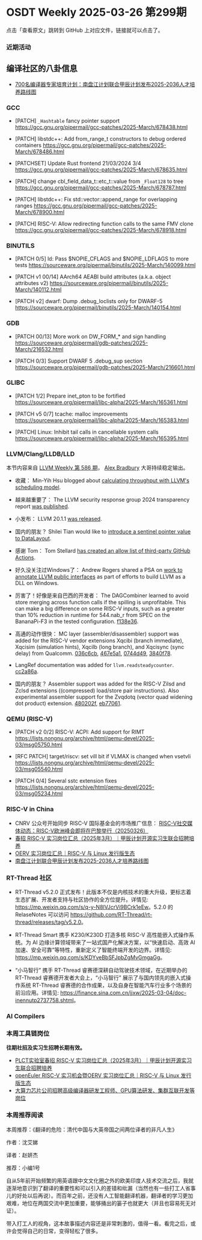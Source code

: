 # OSDT Weekly 2025-03-26 第299期

点击「查看原文」跳转到 GitHub 上对应文件，链接就可以点击了。

### 近期活动

## 编译社区的八卦信息

- [700名编译器专家培育计划：南盘江计划联合甲辰计划发布2025-2036人才培养路线图](https://mp.weixin.qq.com/s/WRoMkY1feTpGTH6lwmPZKg)

### GCC

- [PATCH] `_Hashtable` fancy pointer support
  https://gcc.gnu.org/pipermail/gcc-patches/2025-March/678438.html

- [PATCH] libstdc++: Add from_range_t constructors to debug ordered containers
  https://gcc.gnu.org/pipermail/gcc-patches/2025-March/678486.html

- [PATCHSET] Update Rust frontend 21/03/2024 3/4
  https://gcc.gnu.org/pipermail/gcc-patches/2025-March/678635.html

- [PATCH] change cbl_field_data_t::etc_t::value from `_Float128` to tree
  https://gcc.gnu.org/pipermail/gcc-patches/2025-March/678787.html

- [PATCH] libstdc++: Fix std::vector::append_range for overlapping ranges
  https://gcc.gnu.org/pipermail/gcc-patches/2025-March/678900.html

- [PATCH] RISC-V: Allow redirecting function calls to the same FMV clone
  https://gcc.gnu.org/pipermail/gcc-patches/2025-March/678918.html

### BINUTILS

- [PATCH 0/5] ld: Pass $NOPIE_CFLAGS and $NOPIE_LDFLAGS to more tests
  https://sourceware.org/pipermail/binutils/2025-March/140099.html

- [PATCH v1 00/14] AArch64 AEABI build attributes (a.k.a. object attributes v2)
  https://sourceware.org/pipermail/binutils/2025-March/140112.html
  
- [PATCH v2] dwarf: Dump .debug_loclists only for DWARF-5
  https://sourceware.org/pipermail/binutils/2025-March/140154.html

### GDB

- [PATCH 00/13] More work on DW_FORM_* and sign handling
  https://sourceware.org/pipermail/gdb-patches/2025-March/216532.html

- [PATCH 0/3] Support DWARF 5 .debug_sup section
  https://sourceware.org/pipermail/gdb-patches/2025-March/216601.html

### GLIBC

- [PATCH 1/2] Prepare inet_pton to be fortified
  https://sourceware.org/pipermail/libc-alpha/2025-March/165361.html

- [PATCH v5 0/7] tcache: malloc improvements
  https://sourceware.org/pipermail/libc-alpha/2025-March/165383.html

- [PATCH] Linux: Inhibit tail calls in cancellable system calls
  https://sourceware.org/pipermail/libc-alpha/2025-March/165395.html

### LLVM/Clang/LLDB/LLD

本节内容来自 [LLVM Weekly 第 586 期](http://llvmweekly.org/issue/586)，
[Alex Bradbury](https://www.linkedin.com/in/alex-bradbury/) 大哥持续稳定输出。

* 收藏： Min-Yih Hsu blogged about [calculating throughput with LLVM's scheduling model](https://myhsu.xyz/llvm-sched-interval-throughput/).

* 越来越重要了： The LLVM security response group 2024 transparency report [was published](https://discourse.llvm.org/t/llvm-security-response-group-2024-transparency-report/85336).

* 小发布： LLVM 20.1.1 [was released](https://discourse.llvm.org/t/llvm-20-1-1-released/85337).

* 国内的朋友？ Shilei Tian would like to [introduce a sentinel pointer value to DataLayout](https://discourse.llvm.org/t/rfc-introduce-sentinel-pointer-value-to-datalayout/85265).

* 感谢 Tom： Tom Stellard [has created an allow list of third-party GitHub Actions](https://discourse.llvm.org/t/attn-repository-owners-creating-an-allow-list-of-third-party-actions/85396). 

* 好久没关注过Windows了： Andrew Rogers shared a PSA on [work to annotate LLVM public interfaces](https://discourse.llvm.org/t/psa-annotating-llvm-public-interface/85307) as part of efforts to build LLVM as a DLL on Windows.

* 厉害了！好像是来自巴西的开发者：  The DAGCombiner learned to avoid store merging across function calls if the spilling is unprofitable. This can make a big difference on some RISC-V inputs, such as a greater than 10% reduction in runtime for 544.nab_r from SPEC on the BananaPi-F3 in the tested configuration.
  [f138e36](https://github.com/llvm/llvm-project/commit/f138e36d522e).

* 高通的动作很快： MC layer (assembler/disassembler) support was added for the RISC-V vendor extensions Xqcibi (branch immediate), Xqcisim (simulation hints), Xqcilb (long branch), and Xqcisync (sync delay) from Qualcomm.
  [036c6cb](https://github.com/llvm/llvm-project/commit/036c6cb37c56),
  [467e5a1](https://github.com/llvm/llvm-project/commit/467e5a1d41d6),
  [0744d49](https://github.com/llvm/llvm-project/commit/0744d4926a0c),
  [3840f78](https://github.com/llvm/llvm-project/commit/3840f787a21a).

* LangRef documentation was added for `llvm.readsteadycounter`.
  [cc2a86a](https://github.com/llvm/llvm-project/commit/cc2a86ad3535).

* 国内的朋友？ Assembler support was added for the RISC-V Zilsd and Zclsd extensions ((compressed) load/store pair instructions). Also experimental assembler support for the Zvqdotq (vector quad widening dot product) extension.
  [480202f](https://github.com/llvm/llvm-project/commit/480202f0d16f),
  [eb77061](https://github.com/llvm/llvm-project/commit/eb77061a428c).

### QEMU (RISC-V)

- [PATCH v2 0/2] RISC-V: ACPI: Add support for RIMT
  https://lists.nongnu.org/archive/html/qemu-devel/2025-03/msg05750.html

- [RFC PATCH] target/riscv: set vill bit if VLMAX is changed when vsetvli
  https://lists.nongnu.org/archive/html/qemu-devel/2025-03/msg05540.html

- [PATCH 0/4] Several sstc extension fixes
  https://lists.nongnu.org/archive/html/qemu-devel/2025-03/msg05234.html

### RISC-V in China

- CNRV 公众号开始同步 RISC-V 国际基金会的市场推广信息： [RISC-V社交媒体动态：RISC-V欧洲峰会即将在巴黎举行（20250326）](https://mp.weixin.qq.com/s/GsQktfHdGIZZbPiRJK7kuQ)
- [春招 RISC-V 实习岗位汇总（2025年3月）｜甲辰计划开源实习生联合招聘培养](https://mp.weixin.qq.com/s/no5v_YeGI3LUE7mYv5wUpQ)
- [OERV 实习岗位汇总｜RISC-V 与 Linux 发行版生态](https://mp.weixin.qq.com/s/87XEhORtte_iTTZqjinX2g)
- [南盘江计划联合甲辰计划发布2025-2036人才培养路线图](https://mp.weixin.qq.com/s/TQ-9rnPYGXYRyrMJXRZSFg)

### RT-Thread 社区

- RT-Thread v5.2.0 正式发布！此版本不仅是内核技术的重大升级，更标志着生态扩展、开发者支持与社区协作的全方位提升。详情见: <https://mp.weixin.qq.com/s/q-y-N8lVJcrVi9BCrk1eEw>。5.2.0 的 RelaseNotes 可以访问 <https://github.com/RT-Thread/rt-thread/releases/tag/v5.2.0>。

- RT-Thread Smart 携手 K230/K230D 打造多核 RISC-V 高性能嵌入式操作系统。为 AI 边缘计算领域带来了一站式国产化解决方案，以“快速启动、高效 AI 加速、安全可靠”等特性，重新定义了智能终端开发的边界。详情见: <https://mp.weixin.qq.com/s/KDYveBbSFJpbZgMvGmgaGg>。

- “小马智行” 携手 RT-Thread 睿赛德深耕自动驾驶技术领域，在近期举办的 RT-Thread 睿赛德开发者大会上，“小马智行” 展示了与国内领先的嵌入式操作系统 RT-Thread 睿赛德的合作成果，以及自身在智能汽车行业多个场景的前沿应用。详情见: <https://finance.sina.com.cn/jjxw/2025-03-04/doc-inennutp2737758.shtml>。

### AI Compilers

### 本周工具链岗位

**往期社招及实习生招聘长期有效。**

- [PLCT实验室春招 RISC-V 实习岗位汇总（2025年3月）｜甲辰计划开源实习生联合招聘培养](https://mp.weixin.qq.com/s/no5v_YeGI3LUE7mYv5wUpQ)
- [openEuler RISC-V 实习机会暨OERV 实习岗位汇总｜RISC-V 与 Linux 发行版生态](https://mp.weixin.qq.com/s/87XEhORtte_iTTZqjinX2g)
- [大算力芯片公司招聘高级编译器研发工程师、GPU算法研发、集群互联开发等岗位](https://mp.weixin.qq.com/s/ONoNJ5jZmL794AdtlHrDuQ)

### 本周推荐阅读

本周推荐：《翻译的危险：清代中国与大英帝国之间两位译者的非凡人生》

作者：沈艾娣

译者：赵妍杰

推荐：小编1号

自从5年前开始频繁的用英语跟中文文化圈之外的欧美印度人技术交流之后，我就逐渐地意识到了翻译的重要性和可以引入的差错和纰漏（当然也有一些打工人省事儿的好处以后再说）。而百年之前，还没有人工智能翻译机器，翻译者的学习更加艰难，地位在两国交流中更加重要，能够捅出的篓子也就更大（并且也容易死无对证）。

带入打工人的视角，这本故事描述内容还是非常刺激的，值得一看。看完之后，或许会觉得自己的日常，变得轻松了很多。
